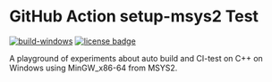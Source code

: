 # GitHub Action setup-msys2 Test

[![build-windows](https://github.com/shangchiwu/github-action-setup-msys2-test/actions/workflows/build-windows.yml/badge.svg)](https://github.com/shangchiwu/github-action-setup-msys2-test/actions/workflows/build-windows.yml)
[![license badge](https://img.shields.io/github/license/shangchiwu/github-action-setup-msys2-test)](https://github.com/shangchiwu/github-action-setup-msys2-test/blob/master/LICENSE)

A playground of experiments about auto build and CI-test on C++ on Windows using MinGW_x86-64 from MSYS2.
